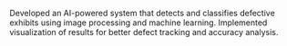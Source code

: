 Developed an AI-powered system that detects and classifies defective exhibits using image processing and machine learning. Implemented visualization of results for better defect tracking and accuracy analysis.
